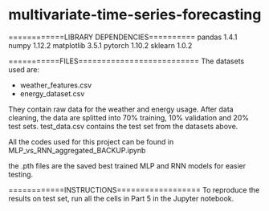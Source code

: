 # multivariate-time-series-forecasting

============LIBRARY DEPENDENCIES==========
pandas 		1.4.1
numpy 		1.12.2
matplotlib 		3.5.1 
pytorch		1.10.2
sklearn		1.0.2

===========FILES==========================
The datasets used are:
- weather_features.csv
- energy_dataset.csv

They contain raw data for the weather and energy usage. After data cleaning, the data are splitted into 70% training, 10% validation and 20% test sets.
test_data.csv contains the test set from the datasets above.

All the codes used for this project can be found in MLP_vs_RNN_aggregated_BACKUP.ipynb

the .pth files are the saved best trained MLP and RNN models for easier testing.

============INSTRUCTIONS==================
To reproduce the results on test set, run all the cells in Part 5 in the Jupyter notebook.
